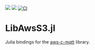 [![](https://img.shields.io/badge/docs-stable-blue.svg)](https://JuliaServices.github.io/LibAwsS3.jl/stable)
[![](https://img.shields.io/badge/docs-dev-blue.svg)](https://JuliaServices.github.io/LibAwsS3.jl/dev)
[![CI](https://github.com/JuliaServices/LibAwsS3.jl/actions/workflows/ci.yml/badge.svg)](https://github.com/JuliaServices/LibAwsS3.jl/actions/workflows/ci.yml)

# LibAwsS3.jl

Julia bindings for the [aws-c-mqtt](https://github.com/awslabs/aws-c-mqtt) library.
